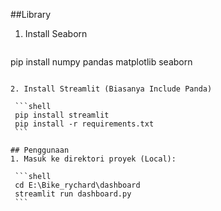 ##Library

1. Install Seaborn

   ```shell
  pip install numpy pandas matplotlib seaborn

   ```

2. Install Streamlit (Biasanya Include Panda)

    ```shell
    pip install streamlit
    pip install -r requirements.txt
    ```

## Penggunaan
1. Masuk ke direktori proyek (Local):

    ```shell
    cd E:\Bike_rychard\dashboard
    streamlit run dashboard.py
    ```